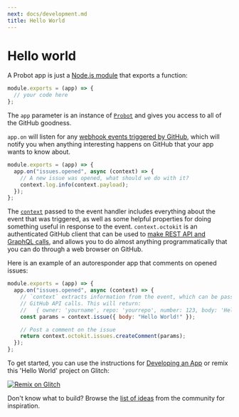 ```yaml
---
next: docs/development.md
title: Hello World
---
```


# Hello world

A Probot app is just a [Node.js module](https://nodejs.org/api/modules.html) that exports a function:

```js
module.exports = (app) => {
  // your code here
};
```

The `app` parameter is an instance of [`Probot`](https://probot.github.io/api/latest/classes/probot.html) and gives you access to all of the GitHub goodness.

`app.on` will listen for any [webhook events triggered by GitHub](./webhooks.md), which will notify you when anything interesting happens on GitHub that your app wants to know about.

```js
module.exports = (app) => {
  app.on("issues.opened", async (context) => {
    // A new issue was opened, what should we do with it?
    context.log.info(context.payload);
  });
};
```

The [`context`](https://probot.github.io/api/latest/classes/context.html) passed to the event handler includes everything about the event that was triggered, as well as some helpful properties for doing something useful in response to the event. `context.octokit` is an authenticated GitHub client that can be used to [make REST API and GraphQL calls](./github-api.md), and allows you to do almost anything programmatically that you can do through a web browser on GitHub.

Here is an example of an autoresponder app that comments on opened issues:

```js
module.exports = (app) => {
  app.on("issues.opened", async (context) => {
    // `context` extracts information from the event, which can be passed to
    // GitHub API calls. This will return:
    //   { owner: 'yourname', repo: 'yourrepo', number: 123, body: 'Hello World !}
    const params = context.issue({ body: "Hello World!" });

    // Post a comment on the issue
    return context.octokit.issues.createComment(params);
  });
};
```

To get started, you can use the instructions for [Developing an App](/docs/development/) or remix this 'Hello World' project on Glitch:

[![Remix on Glitch](https://cdn.glitch.com/2703baf2-b643-4da7-ab91-7ee2a2d00b5b%2Fremix-button.svg)](https://glitch.com/edit/#!/remix/probot-hello-world)

Don't know what to build? Browse the [list of ideas](https://github.com/probot/ideas/issues) from the community for inspiration.
